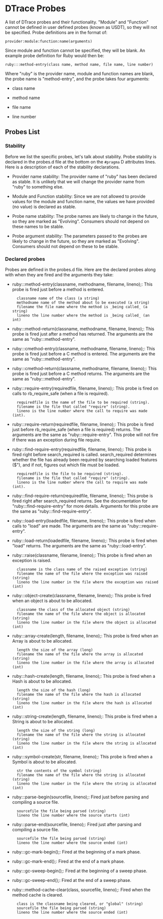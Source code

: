 # DTrace Probes

A list of DTrace probes and their functionality. "Module" and "Function"
cannot be defined in user defined probes (known as USDT), so they will not be
specified. Probe definitions are in the format of:

    provider:module:function:name(arguments)

Since module and function cannot be specified, they will be blank. An example
probe definition for Ruby would then be:

    ruby:::method-entry(class name, method name, file name, line number)

Where "ruby" is the provider name, module and function names are blank, the
probe name is "method-entry", and the probe takes four arguments:

*   class name

*   method name
*   file name
*   line number


## Probes List

### Stability

Before we list the specific probes, let's talk about stability. Probe
stability is declared in the probes.d file at the bottom on the `#pragma` D
attributes lines. Here is a description of each of the stability declarations.

* Provider name stability: The provider name of "ruby" has been declared as stable. It is unlikely
    that we will change the provider name from "ruby" to something else.

* Module and Function stability: Since we are not allowed to provide values for the module and function
    name, the values we have provided (no value) is declared as stable.

* Probe name stability: The probe names are likely to change in the future, so they are marked as
    "Evolving". Consumers should not depend on these names to be stable.

* Probe argument stability: The parameters passed to the probes are likely to change in the future, so
    they are marked as "Evolving". Consumers should not depend on these to be
    stable.


### Declared probes

Probes are defined in the probes.d file. Here are the declared probes along
with when they are fired and the arguments they take:

* ruby:::method-entry(classname, methodname, filename, lineno);: This probe is fired just before a method is entered.

        classname name of the class (a string)
        methodname name of the method about to be executed (a string)
        filename the file name where the method is _being called_ (a string)
        lineno the line number where the method is _being called_ (an int)

* ruby:::method-return(classname, methodname, filename, lineno);: This probe is fired just after a method has returned. The arguments are
    the same as "ruby:::method-entry".

* ruby:::cmethod-entry(classname, methodname, filename, lineno);: This probe is fired just before a C method is entered. The arguments are
    the same as "ruby:::method-entry".

* ruby:::cmethod-return(classname, methodname, filename, lineno);: This probe is fired just before a C method returns. The arguments are the
    same as "ruby:::method-entry".

* ruby:::require-entry(requiredfile, filename, lineno);: This probe is fired on calls to rb_require_safe (when a file is required).

        requiredfile is the name of the file to be required (string).
        filename is the file that called "require" (string).
        lineno is the line number where the call to require was made (int).

* ruby:::require-return(requiredfile, filename, lineno);: This probe is fired just before rb_require_safe (when a file is required)
    returns. The arguments are the same as "ruby:::require-entry". This probe
    will not fire if there was an exception during file require.

* ruby:::find-require-entry(requiredfile, filename, lineno);: This probe is fired right before search_required is called.
    search_required determines whether the file has already been required by
    searching loaded features ($"), and if not, figures out which file must be
    loaded.

        requiredfile is the file to be required (string).
        filename is the file that called "require" (string).
        lineno is the line number where the call to require was made (int).

* ruby:::find-require-return(requiredfile, filename, lineno);: This probe is fired right after search_required returns. See the
    documentation for "ruby:::find-require-entry" for more details. Arguments
    for this probe are the same as "ruby:::find-require-entry".

* ruby:::load-entry(loadedfile, filename, lineno);: This probe is fired when calls to "load" are made. The arguments are the
    same as "ruby:::require-entry".

* ruby:::load-return(loadedfile, filename, lineno);: This probe is fired when "load" returns. The arguments are the same as
    "ruby:::load-entry".

* ruby:::raise(classname, filename, lineno);: This probe is fired when an exception is raised.

        classname is the class name of the raised exception (string)
        filename the name of the file where the exception was raised (string)
        lineno the line number in the file where the exception was raised (int)

* ruby:::object-create(classname, filename, lineno);: This probe is fired when an object is about to be allocated.

        classname the class of the allocated object (string)
        filename the name of the file where the object is allocated (string)
        lineno the line number in the file where the object is allocated (int)

* ruby:::array-create(length, filename, lineno);: This probe is fired when an Array is about to be allocated.

        length the size of the array (long)
        filename the name of the file where the array is allocated (string)
        lineno the line number in the file where the array is allocated (int)

* ruby:::hash-create(length, filename, lineno);: This probe is fired when a Hash is about to be allocated.

        length the size of the hash (long)
        filename the name of the file where the hash is allocated (string)
        lineno the line number in the file where the hash is allocated (int)

* ruby:::string-create(length, filename, lineno);: This probe is fired when a String is about to be allocated.

        length the size of the string (long)
        filename the name of the file where the string is allocated (string)
        lineno the line number in the file where the string is allocated (int)

* ruby:::symbol-create(str, filename, lineno);: This probe is fired when a Symbol is about to be allocated.

        str the contents of the symbol (string)
        filename the name of the file where the string is allocated (string)
        lineno the line number in the file where the string is allocated (int)

* ruby:::parse-begin(sourcefile, lineno);: Fired just before parsing and compiling a source file.

        sourcefile the file being parsed (string)
        lineno the line number where the source starts (int)

* ruby:::parse-end(sourcefile, lineno);: Fired just after parsing and compiling a source file.

        sourcefile the file being parsed (string)
        lineno the line number where the source ended (int)

* ruby:::gc-mark-begin();: Fired at the beginning of a mark phase.

* ruby:::gc-mark-end();: Fired at the end of a mark phase.

* ruby:::gc-sweep-begin();: Fired at the beginning of a sweep phase.

* ruby:::gc-sweep-end();: Fired at the end of a sweep phase.

* ruby:::method-cache-clear(class, sourcefile, lineno);: Fired when the method cache is cleared.

        class is the classname being cleared, or "global" (string)
        sourcefile the file being parsed (string)
        lineno the line number where the source ended (int)